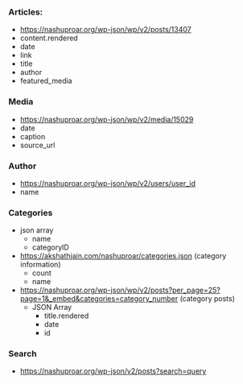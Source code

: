 ### Articles:
- https://nashuproar.org/wp-json/wp/v2/posts/13407
- content.rendered
- date
- link
- title
- author
- featured_media


### Media
- https://nashuproar.org/wp-json/wp/v2/media/15029
- date
- caption
- source_url


### Author
- https://nashuproar.org/wp-json/wp/v2/users/user_id
- name

### Categories
- json array
    - name
    - categoryID
- https://akshathjain.com/nashuproar/categories.json (category information)
    - count
    - name
- https://nashuproar.org/wp-json/wp/v2/posts?per_page=25?page=1&_embed&categories=category_number (category posts)
    - JSON Array
        - title.rendered
        - date
        - id 


### Search
- https://nashuproar.org/wp-json/v2/posts?search=query